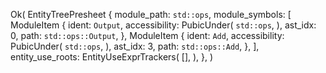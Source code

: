 Ok(
    EntityTreePresheet {
        module_path: `std::ops`,
        module_symbols: [
            ModuleItem {
                ident: `Output`,
                accessibility: PubicUnder(
                    `std::ops`,
                ),
                ast_idx: 0,
                path: `std::ops::Output`,
            },
            ModuleItem {
                ident: `Add`,
                accessibility: PubicUnder(
                    `std::ops`,
                ),
                ast_idx: 3,
                path: `std::ops::Add`,
            },
        ],
        entity_use_roots: EntityUseExprTrackers(
            [],
        ),
    },
)